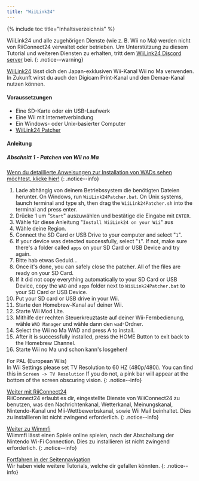 ```yaml
---
title: "WiiLink24"
---
```


{% include toc title="Inhaltsverzeichnis" %}

WiiLink24 und alle zugehörigen Dienste (wie z. B. Wii no Ma) werden nicht von RiiConnect24 verwaltet oder betrieben. Um Unterstützung zu diesem Tutorial und weiteren Diensten zu erhalten, tritt dem [WiiLink24 Discord server](https://discord.gg/n4ta3w6) bei.
{: .notice--warning}

[WiiLink24](https://wiilink24.com/) lässt dich den Japan-exklusiven Wii-Kanal Wii no Ma verwenden. In Zukunft wirst du auch den Digicam Print-Kanal und den Demae-Kanal nutzen können.

#### Voraussetzungen

* Eine SD-Karte oder ein USB-Laufwerk
* Eine Wii mit Internetverbindung
* Ein Windows- oder Unix-basierter Computer
* [WiiLink24 Patcher](https://github.com/WiiLink24/WiiLink24-Patcher/releases)

#### Anleitung

##### Abschnitt 1 - Patchen von Wii no Ma

[Wenn du detaillierte Anweisungen zur Installation von WADs sehen möchtest, klicke hier!](wiimodlite)
{: .notice--info}

1. Lade abhängig von deinem Betriebssystem die benötigten Dateien herunter. On Windows, run `WiiLink24Patcher.bat`. On Unix systems, launch terminal and type sh, then drag the `WiiLink24Patcher.sh` into the terminal and press enter.
2. Drücke 1 um "`Start`" auszuwählen und bestätige die Eingabe mit `ENTER`.
3. Wähle für diese Anleitung "`Install WiiLink24 on your Wii`" aus
4. Wähle deine Region.
5. Connect the SD Card or USB Drive to your computer and select "`1`".
6. If your device was detected successfully, select "`1`". If not, make sure there's a folder called `apps` on your SD Card or USB Device and try again.
7. Bitte hab etwas Geduld...
8. Once it's done, you can safely close the patcher. All of the files are ready on your SD Card.
9. If it did not copy everything automatically to your SD Card or USB Device, copy the `WAD` and `apps` folder next to `WiiLink24Patcher.bat` to your SD Card or USB Device.
10. Put your SD card or USB drive in your Wii.
11. Starte den Homebrew-Kanal auf deiner Wii.
12. Starte Wii Mod Lite.
13. Mithilfe der rechten Steuerkreuztaste auf deiner Wii-Fernbedienung, wähle `WAD Manager` und wähle dann den `wad`-Ordner.
14. Select the Wii no Ma WAD and press A to install.
15. After it is successfully installed, press the HOME Button to exit back to the Homebrew Channel.
16. Starte Wii no Ma und schon kann's losgehen!

For PAL (European Wiis)<br> In Wii Settings please set TV Resolution to 60 HZ (480p/480i). You can find this in `Screen -> TV Resolution` If you do not, a pink bar will appear at the bottom of the screen obscuring vision.
{: .notice--info}

[Weiter mit RiiConnect24](riiconnect24)<br> RiiConnect24 erlaubt es dir, eingestellte Dienste von WiiConnect24 zu benutzen, was den Nachrichtenkanal, Wetterkanal, Meinungskanal, Nintendo-Kanal und Mii-Wettbewerbskanal, sowie Wii Mail beinhaltet. Dies zu installieren ist nicht zwingend erforderlich.
{: .notice--info}

[Weiter zu Wimmfi](wiimmfi)<br> Wiimmfi lässt einen Spiele online spielen, nach der Abschaltung der Nintendo Wi-Fi Connection. Dies zu installieren ist nicht zwingend erforderlich.
{: .notice--info}

[Fortfahren in der Seitennavigation](site-navigation)<br> Wir haben viele weitere Tutorials, welche dir gefallen könnten.
{: .notice--info}
